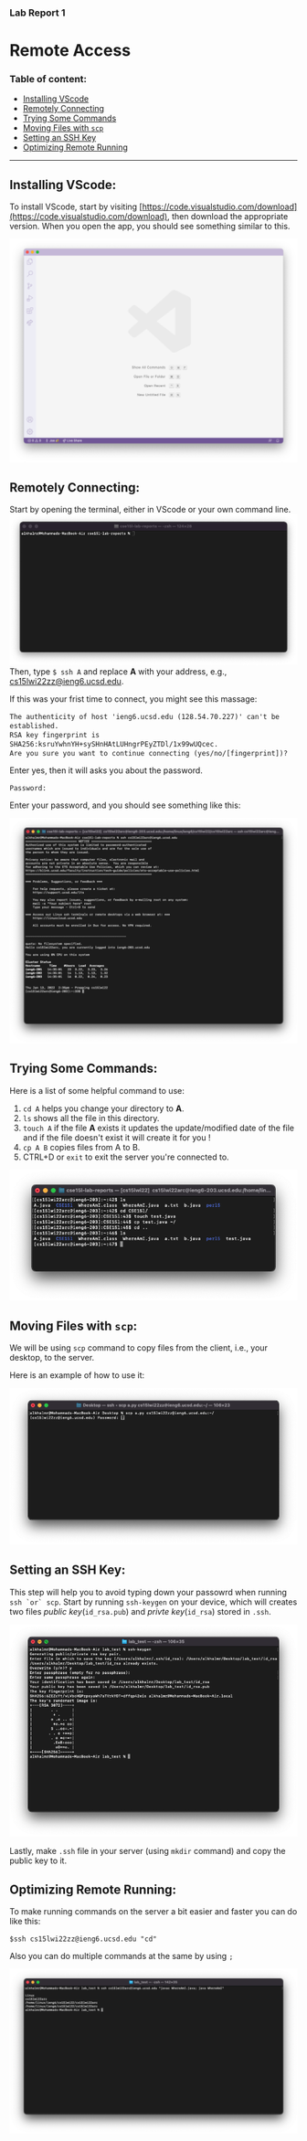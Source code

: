 
### Lab Report 1
# Remote Access

### Table of content:

  - [Installing VScode](#installing-vscode)
  - [Remotely Connecting](#remotely-connecting)
  - [Trying Some Commands](#trying-some-commands)
  - [Moving Files with `scp`](#moving-files-with-scp)
  - [Setting an SSH Key](#setting-an-ssh-key)
  - [Optimizing Remote Running](#optimizing-remote-running)

---

## Installing VScode:

To install VScode, start by visiting [https://code.visualstudio.com/download](https://code.visualstudio.com/download), then download the appropriate version. When you open the app, you should see something similar to this.

![image](vscode.png)

## Remotely Connecting:

Start by opening the terminal, either in VScode or your own command line. 
![command line](commandLine.png) 
Then, type `$ ssh A` and replace **A** with your address, e.g., cs15lwi22zz@ieng6.ucsd.edu.

If this was your frist time to connect, you might see this massage: 

```
The authenticity of host 'ieng6.ucsd.edu (128.54.70.227)' can't be established.
RSA key fingerprint is SHA256:ksruYwhnYH+sySHnHAtLUHngrPEyZTDl/1x99wUQcec.
Are you sure you want to continue connecting (yes/no/[fingerprint])?
```

Enter yes, then it will asks you about the password.

```
Password: 
```

Enter your password, and you should see something like this:

![ssh1](ssh1.png) 

## Trying Some Commands:

Here is a list of some helpful command to use:

1. `cd A` helps you change your directory to **A**.
2. `ls` shows all the file in this directory.
3. `touch A` if the file **A** exists it updates the update/modified date of the file and if the file doesn't exist it will create it for you \!  
4. `cp A B` copies files from A to B.
5. CTRL+D or `exit` to exit the server you're connected to.

![commandLine](commandLine2.png)

## Moving Files with `scp`:

We will be using `scp` command to copy files from the client, i.e., your desktop, to the server.

Here is an example of how to use it:

![scp](scp.png)

## Setting an SSH Key:

This step will help you to avoid typing down your passowrd when running ```ssh `or` scp```.
Start by running `ssh-keygen` on your device, which will creates two files *public key*(`id_rsa.pub`) and *privte key*(`id_rsa`) stored in `.ssh`. 

![sshKey](sshkey1.png)

Lastly, make `.ssh` file in your server (using `mkdir` command) and copy the public key to it.

## Optimizing Remote Running:

To make running commands on the server a bit easier and faster you can do like this:

```
$ssh cs15lwi22zz@ieng6.ucsd.edu "cd"
```

Also you can do multiple commands at the same by using `;`

![runningCommandsEasier](runningCommandsEasier.png)
